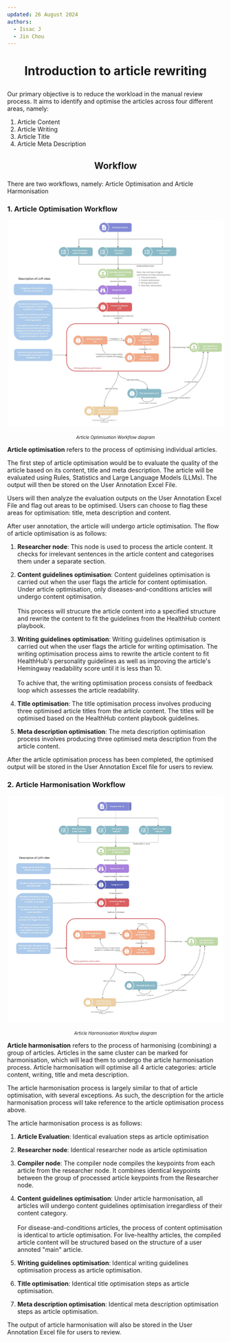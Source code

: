 ```yaml
---
updated: 26 August 2024
authors:
  - Issac J
  - Jin Chou
---
```


<h1><p style="text-align: center;">Introduction to article rewriting</p></h1>

Our primary objective is to reduce the workload in the manual review process. It aims to identify and optimise the articles across four different areas, namely:

1. Article Content
2. Article Writing
2. Article Title
3. Article Meta Description

<h2><p style="text-align: center;">Workflow</p></h2>

There are two workflows, namely: Article Optimisation and Article Harmonisation

<h3><p>1. Article Optimisation Workflow</p></h3>

![Optimisation Checks & Rewriting Workflow](./img/article_optimisation_flow.jpg)

<p style="text-align: center; font-size: 10px;"><i>Article Optimisation Workflow diagram</i></p>

**Article optimisation** refers to the process of optimising individual articles.

The first step of article optimisation would be to evaluate the quality of the article based on its content, title and meta description. The article will be evaluated using Rules, Statistics and Large Language Models (LLMs). The output will then be stored on the User Annotation Excel File.

Users will then analyze the evaluation outputs on the User Annotation Excel File and flag out areas to be optimised. Users can choose to flag these areas for optimisation: title, meta description and content.

After user annotation, the article will undergo article optimisation. The flow of article optimisation is as follows:

1. **Researcher node**: This node is used to process the article content. It checks for irrelevant sentences in the article content and categorises them under a separate section. <br/>

2. **Content guidelines optimisation**: Content guidelines optimisation is carried out when the user flags the article for content optimisation. Under article optimisation, only diseases-and-conditions articles will undergo content optimisation. 
<br/><br/>
This process will strucure the article content into a specified structure and rewrite the content to fit the guidelines from the HealthHub content playbook.

3. **Writing guidelines optimisation**: Writing guidelines optimisation is carried out when the user flags the article for writing optimisation. The writing optimisation process aims to rewrite the article content to fit HealthHub's personality guidelines as well as improving the article's Hemingway readability score until it is less than 10. 
<br/><br/>
To achive that, the writing optimisation process consists of feedback loop which assesses the article readability.

4. **Title optimisation**: The title optimisation process involves producing three optimised article titles from the article content. The titles will be optimised based on the HealthHub content playbook guidelines.

5. **Meta description optimisation**: The meta description optimisation process involves producing three optimised meta description from the article content. 

After the article optimisation process has been completed, the optimised output will be stored in the User Annotation Excel file for users to review.

<h3><p>2. Article Harmonisation Workflow</p></h3>

![Harmonisation Checks & Rewriting Workflow](./img/article_harmonisation_flow.jpg)

<p style="text-align: center; font-size: 10px;"><i>Article Harmonisation Workflow diagram</i></p>

**Article harmonisation** refers to the process of harmonising (combining) a group of articles. Articles in the same cluster can be marked for harmonisation, which will lead them to undergo the article harmonisation process. Article harmonisation will optimise all 4 article categories: article content, writing, title and meta description.

The article harmonisation process is largely similar to that of article optimisation, with several exceptions. As such, the description for the article harmonisation process will take reference to the article optimisation process above. 

The article harmonisation process is as follows:

1. **Article Evaluation**: Identical evaluation steps as article optimisation

2. **Researcher node**: Identical researcher node as article optimisation

3. **Compiler node**: The compiler node compiles the keypoints from each article from the researcher node. It combines identical keypoints between the group of processed article keypoints from the Researcher node.

4. **Content guidelines optimisation**: Under article harmonisation, all articles will undergo content guidelines optimisation irregardless of their content category.
<br/><br/>
For disease-and-conditions articles, the process of content optimisation is identical to article optimisation. For live-healthy articles, the compiled article content will be structured based on the structure of a user annoted "main" article.

5. **Writing guidelines optimisation**: Identical writing guidelines optimisation process as article optimisation.

6. **Title optimisation**: Identical title optimisation steps as article optimisation.

7. **Meta description optimisation**: Identical meta description optimisation steps as article optimisation.

The output of article harmonisation will also be stored in the User Annotation Excel file for users to review.
